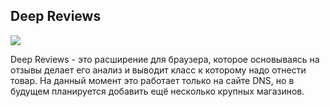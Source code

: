 <h2> Deep Reviews </h2>

![](https://user-images.githubusercontent.com/63061620/112638207-0eb1e700-8e50-11eb-9c5e-c38780b6eee3.png)

Deep Reviews - это расширение для браузера, которое основываясь на отзывы делает его анализ и выводит класс к которому надо отнести товар.
На данный момент это работает только на сайте DNS, но в будущем планируется добавить ещё несколько крупных магазинов.
